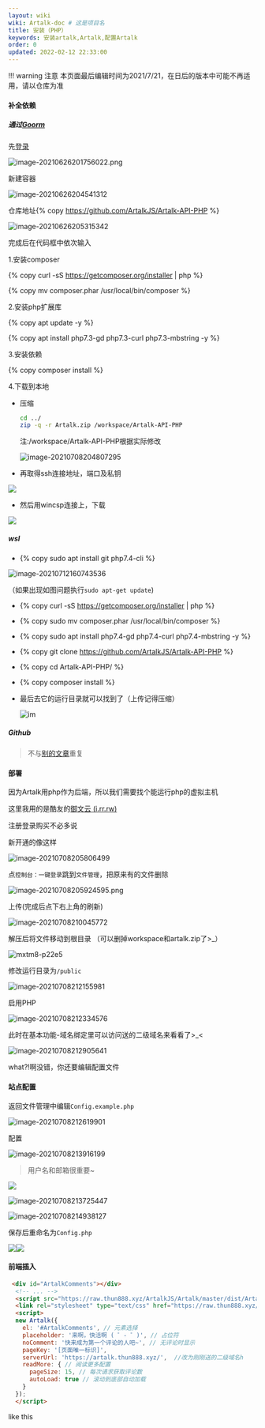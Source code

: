 ```yaml
---
layout: wiki
wiki: Artalk-doc # 这是项目名
title: 安装（PHP）
keywords: 安装artalk,Artalk,配置Artalk
order: 0
updated: 2022-02-12 22:33:00
---
```


!!! warning 注意
本页面最后编辑时间为2021/7/21，在日后的版本中可能不再适用，请以仓库为准

#### 补全依赖

##### 通过[Goorm](https://ide.goorm.io/)

先[登录](https://accounts.goorm.io/login)

![image-20210626201756022.png](https://bu.dusays.com/2021/07/16/5709679bc5e10.png)

新建容器

![image-20210626204541312](https://raw.thun888.xyz/thun888/tuku/master/img/image-20210626204541312.png)

仓库地址{% copy https://github.com/ArtalkJS/Artalk-API-PHP %}

![image-20210626205315342](https://raw.thun888.xyz/thun888/tuku/master//img/image-20210626205315342.png)

完成后在代码框中依次输入

1\.安装composer

{% copy curl -sS https://getcomposer.org/installer | php %}

{% copy mv composer.phar /usr/local/bin/composer %}

2\.安装php扩展库

{% copy apt update -y %}

{% copy apt install php7.3-gd php7.3-curl php7.3-mbstring -y %}

3\.安装依赖

{% copy composer install %}

4\.下载到本地

- 压缩

  ```bash
  cd ../
  zip -q -r Artalk.zip /workspace/Artalk-API-PHP
  ```

  注:/workspace/Artalk-API-PHP根据实际修改

  ![image-20210708204807295](https://raw.thun888.xyz/thun888/tuku/master/img/image-20210708204807295.png)

- 再取得ssh连接地址，端口及私钥

![](https://raw.thun888.xyz/thun888/tuku/master//img/image-20210627103209657.png)

- 然后用wincsp连接上，下载

![](https://raw.thun888.xyz/thun888/tuku/master//img/image-20210627103531802.png)

##### wsl

- {% copy sudo apt install git php7.4-cli %}

![image-20210712160743536](https://raw.thun888.xyz/thun888/tuku/master/img/image-20210712160743536.png)

（如果出现如图问题执行`sudo apt-get update`)

- {% copy curl -sS https://getcomposer.org/installer | php %}

- {% copy sudo mv composer.phar /usr/local/bin/composer %}

- {% copy sudo apt install php7.4-gd php7.4-curl php7.4-mbstring -y %}

- {% copy git clone https://github.com/ArtalkJS/Artalk-API-PHP %}

- {% copy cd Artalk-API-PHP/ %}

- {% copy composer install %}

- 最后去它的运行目录就可以找到了（上传记得压缩）

  ![im](https://raw.thun888.xyz/thun888/tuku/master/img/image-20210712162253307.png)

##### Github

> 不与[别的文章](https://blog.csdn.net/qq_36227473/article/details/108980651)重复

#### 部署

因为Artalk用php作为后端，所以我们需要找个能运行php的虚拟主机

这里我用的是酷友的[御文云 (i.rr.rw)](https://i.rr.rw/)

注册登录购买不必多说

新开通的像这样

![image-20210708205806499](https://raw.thun888.xyz/thun888/tuku/master/img/image-20210708205806499.png)

点`控制台：一键登录`跳到`文件管理`，把原来有的文件删除

![image-20210708205924595.png](https://raw.thun888.xyz/thun888/tuku/master/img/image-20210708205924595.png)

上传(完成后点下右上角的刷新)

![image-20210708210045772](https://raw.thun888.xyz/thun888/tuku/master/img/image-20210708210045772.png)

解压后将文件移动到根目录 （可以删掉workspace和artalk.zip了>\_）

![mxtm8-p22e5](https://raw.thun888.xyz/thun888/tuku/master/img/mxtm8-p22e5.gif)

修改运行目录为`/public`

![image-20210708212155981](https://raw.thun888.xyz/thun888/tuku/master/img/image-20210708212155981.png)

启用PHP

![image-20210708212334576](https://raw.thun888.xyz/thun888/tuku/master/img/image-20210708212334576.png)

此时在基本功能-域名绑定里可以访问送的二级域名来看看了>\_<

![image-20210708212905641](https://raw.thun888.xyz/thun888/tuku/master/img/image-20210708212905641.png)

what?!啊没错，你还要编辑配置文件

#### 站点配置

返回文件管理中编辑`Config.example.php`

![image-20210708212619901](https://raw.thun888.xyz/thun888/tuku/master/img/image-20210708212619901.png)

配置

![image-20210708213916199](https://raw.thun888.xyz/thun888/tuku/master/img/image-20210708213916199.png)

> 用户名和邮箱很重要\~

![](https://raw.thun888.xyz/thun888/tuku/master/img/image-20210708213519073.png)

![image-20210708213725447](https://raw.thun888.xyz/thun888/tuku/master/img/image-20210708213725447.png)

![image-20210708214938127](https://raw.thun888.xyz/thun888/tuku/master/img/image-20210708214938127.png)

保存后重命名为`Config.php`

![](https://raw.thun888.xyz/thun888/tuku/master/img/image-20210709080426615.png)![](https://raw.thun888.xyz/thun888/tuku/master/img/image-20210709080444423.png)

#### 前端插入

```html
 <div id="ArtalkComments"></div>
  <!-- ... -->
  <script src="https://raw.thun888.xyz/ArtalkJS/Artalk/master/dist/Artalk.js"></script>
  <link rel="stylesheet" type="text/css" href="https://raw.thun888.xyz/ArtalkJS/Artalk/master/dist/Artalk.css">
  <script>
  new Artalk({
    el: '#ArtalkComments', // 元素选择
    placeholder: '来啊，快活啊 ( ゜- ゜)', // 占位符
    noComment: '快来成为第一个评论的人吧~', // 无评论时显示
    pageKey: '[页面唯一标识]',
    serverUrl: 'https://artalk.thun888.xyz/',  //改为刚刚送的二级域名h
    readMore: { // 阅读更多配置
      pageSize: 15, // 每次请求获取评论数
      autoLoad: true // 滚动到底部自动加载
    }
  });
  </script>
```

like this